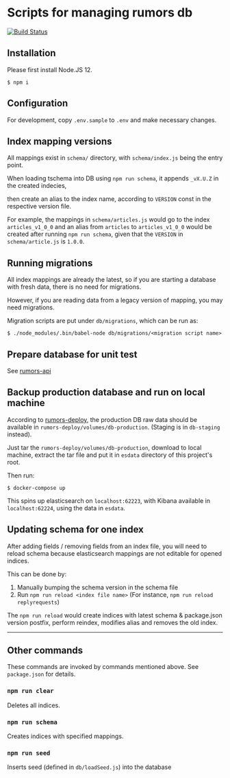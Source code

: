 Scripts for managing rumors db
==========

[![Build Status](https://travis-ci.org/cofacts/rumors-db.svg?branch=master)](https://travis-ci.org/cofacts/rumors-db)

## Installation

Please first install Node.JS 12.

```
$ npm i
```

## Configuration

For development, copy `.env.sample` to `.env` and make necessary changes.


## Index mapping versions

All mappings exist in `schema/` directory, with `schema/index.js` being the entry point.

When loading tschema into DB using `npm run schema`, it appends `_vX.U.Z` in the created indecies,

then create an alias to the index name, according to `VERSION` const in the respective version file.

For example, the mappings in `schema/articles.js` would go to the index `articles_v1_0_0` and an
alias from `articles` to `articles_v1_0_0` would be created after running `npm run schema`, given
that the `VERSION` in `schema/article.js` is `1.0.0`.

## Running migrations

All index mappings are already the latest, so if you are starting a database with fresh data,
there is no need for migrations.

However, if you are reading data from a legacy version of mapping, you may need migrations.

Migration scripts are put under `db/migrations`, which can be run as:

```
$ ./node_modules/.bin/babel-node db/migrations/<migration script name>
```

## Prepare database for unit test

See [rumors-api](https://github.com/cofacts/rumors-api)

## Backup production database and run on local machine

According to [rumors-deploy](https://github.com/cofacts/rumors-deploy/), the production DB raw data
should be available in `rumors-deploy/volumes/db-production`. (Staging is in `db-staging` instead).

Just tar the `rumors-deploy/volumes/db-production`, download to local machine, extract the tar file
and put it in `esdata` directory of this project's root.

Then run:

```
$ docker-compose up
```

This spins up elasticsearch on `localhost:62223`, with Kibana available in `localhost:62224`, using
the data in `esdata`.

## Updating schema for one index

After adding fields / removing fields from an index file, you will need to reload schema because
elasticsearch mappings are not editable for opened indices.

This can be done by:

1. Manually bumping the schema version in the schema file
2. Run `npm run reload <index file name>` (For instance, `npm run reload replyrequests`)

The `npm run reload` would create indices with latest schema & package.json version postfix,
perform reindex, modifies alias and removes the old index.

---

## Other commands

These commands are invoked by commands mentioned above. See `package.json` for details.

### `npm run clear`

Deletes all indices.

### `npm run schema`

Creates indices with specified mappings.

### `npm run seed`

Inserts seed (defined in `db/loadSeed.js`) into the database
